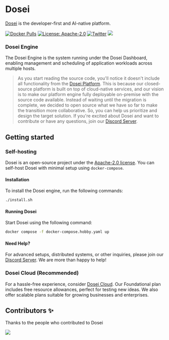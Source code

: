 # Dosei

[Dosei](https://dosei.ai) is the developer-first and AI-native platform.

[![Docker Pulls](https://img.shields.io/docker/pulls/doseiai/dosei.svg)](https://hub.docker.com/r/doseiai/dosei)
[![License: Apache-2.0](https://img.shields.io/badge/license-Apache--2.0-white)](https://www.apache.org/licenses/LICENSE-2.0)
[![Twitter](https://img.shields.io/twitter/url/https/x.com/dosei_ai.svg?style=social&label=Follow%20%40dosei_ai)](https://x.com/dosei_ai)
[![](https://dcbadge.vercel.app/api/server/BP5aUkhcAh?compact=true&style=flat)](https://discord.com/invite/BP5aUkhcAh)

### Dosei Engine
The Dosei Engine is the system running under the Dosei Dashboard, enabling management and scheduling of application workloads across multiple hosts.
> As you start reading the source code, you'll notice it doesn't include all functionality from the [Dosei Platform](https://dosei.ai/). This is because our closed-source platform is built on top of cloud-native services, and our vision is to make our platform engine fully deployable on-premise with the source code available. Instead of waiting until the migration is complete, we decided to open source what we have so far to make the transition more collaborative. So, you can help us prioritize and design the target solution. If you're excited about Dosei and want to contribute or have any questions, join our [Discord Server](https://discord.com/invite/BP5aUkhcAh).

## Getting started

### Self-hosting

Dosei is an open-source project under the [Apache-2.0 license](LICENSE). You can self-host Dosei with minimal setup using `docker-compose`.

#### Installation

To install the Dosei engine, run the following commands:

```bash
./install.sh
```

#### Running Dosei

Start Dosei using the following command:

```bash
docker compose -f docker-compose.hobby.yaml up
```

#### Need Help?

For advanced setups, distributed systems, or other inquiries, please join our [Discord Server](https://discord.com/invite/BP5aUkhcAh). We are more than happy to help!

### Dosei Cloud (Recommended)

For a hassle-free experience, consider [Dosei Cloud](https://dosei.ai/). Our Foundational plan includes free resource allowances, perfect for testing new ideas. We also offer scalable plans suitable for growing businesses and enterprises.


## Contributors ✨

Thanks to the people who contributed to Dosei

<!-- markdownlint-disable -->
<a href="https://github.com/doseiai/engine/graphs/contributors">
  <img src="https://contrib.rocks/image?repo=doseiai/engine" />
</a>
